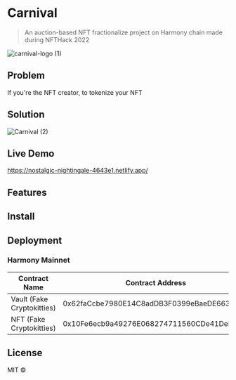 # Carnival

> An auction-based NFT fractionalize project on Harmony chain made during NFTHack 2022

![carnival-logo (1)](https://user-images.githubusercontent.com/18402217/149608161-ca5b778b-aa25-4f54-b3b4-6959c81fd6ab.png)

## Problem

If you're the NFT creator, to tokenize your NFT 

## Solution

![Carnival (2)](https://user-images.githubusercontent.com/18402217/149610175-2d8e7cd5-adde-49a4-9432-79b1f67d5224.png)

## Live Demo

https://nostalgic-nightingale-4643e1.netlify.app/

## Features

## Install

## Deployment

### Harmony Mainnet

Contract Name | Contract Address 
--- | --- 
Vault (Fake Cryptokitties) | 0x62faCcbe7980E14C8adDB3F0399eBaeDE66350be
NFT (Fake Cryptokitties) | 0x10Fe6ecb9a49276E068274711560CDe41Deb3f34 

## License

MIT ©
